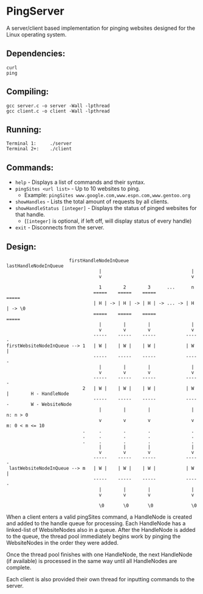 PingServer
==========
A server/client based implementation for pinging websites designed for the Linux operating system.

Dependencies:
-------------
    curl
    ping

Compiling:
----------
    gcc server.c -o server -Wall -lpthread
    gcc client.c -o client -Wall -lpthread

Running:
--------
    Terminal 1:     ./server
    Terminal 2+:    ./client

Commands:
---------
* ``help`` - Displays a list of commands and their syntax.
* ``pingSites <url list>`` - Up to 10 websites to ping.
    * Example: ``pingSites www.google.com,www.espn.com,www.gentoo.org``
* ``showHandles`` - Lists the total amount of requests by all clients.
* ``showHandleStatus [integer]`` - Displays the status of pinged websites for that handle.
    * (``[integer]`` is optional, if left off, will display status of every handle)
* ``exit`` - Disconnects from the server.

Design:
-------

                           firstHandleNodeInQueue             lastHandleNodeInQueue
                                      |                                 |
                                      v                                 v

                                      1        2        3      ...      n
                                    =====    =====    =====           =====
                                    | H | -> | H | -> | H | -> ... -> | H | -> \0
                                    =====    =====    =====           =====
                                      |        |        |               |
                                      v        v        v               v
                                    -----    -----    -----           -----
    firstWebsiteNodeInQueue --> 1   | W |    | W |    | W |           | W |    
                                    -----    -----    -----           -----
                                      |        |        |               |
                                      v        v        v               v
                                    -----    -----    -----           -----
                                2   | W |    | W |    | W |           | W |        H - HandleNode
                                    -----    -----    -----           -----        W - WebsiteNode
                                      |        |        |               |          n: n > 0
                                      v        v        v               v          m: 0 < m <= 10
                                .     .        .        .               .
                                .     .        .        .               .
                                .     .        .        .               .
                                      |        |        |               |
                                      v        v        v               v
                                    -----    -----    -----           -----
     lastWebsiteNodeInQueue --> m   | W |    | W |    | W |           | W |    
                                    -----    -----    -----           -----
                                      |        |        |               |
                                      v        v        v               v
                                      
                                      \0       \0       \0              \0


When a client enters a valid pingSites command, a HandleNode is created and added to the handle 
queue for processing. Each HandleNode has a linked-list of WebsiteNodes also in a queue. After the
HandleNode is added to the queue, the thread pool immediately begins work by pinging the
WebsiteNodes in the order they were added.

Once the thread pool finishes with one HandleNode, the next HandleNode (if available) is processed
in the same way until all HandleNodes are complete.

Each client is also provided their own thread for inputting commands to the server.
